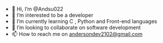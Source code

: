 - 👋 Hi, I’m @Andsu022
- 👀 I’m interested to be a developer
- 🌱 I’m currently learning C , Python and Front-end languages
- 💞️ I’m looking to collaborate on software development
- 📫 How to reach me on andersondev2102@gmail.com

<!---
Andsu022/Andsu022 is a ✨ special ✨ repository because its `README.md` (this file) appears on your GitHub profile.
You can click the Preview link to take a look at your changes.
--->
